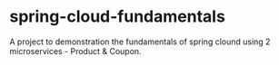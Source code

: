 # spring-cloud-fundamentals
A project to demonstration the fundamentals of spring clound using 2 microservices - Product &amp; Coupon. 
